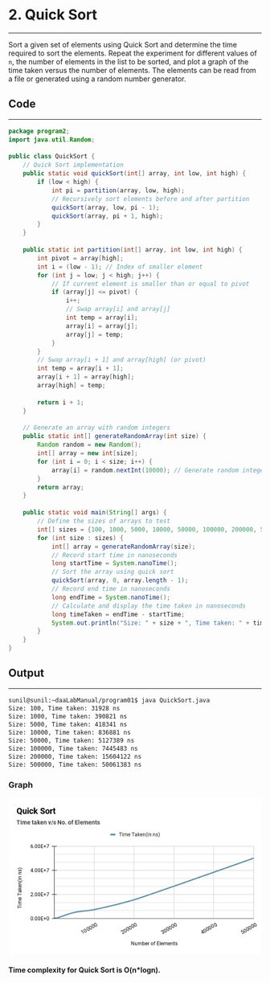 # 2. Quick Sort
---------

Sort a given set of elements using Quick Sort and determine the time required to sort the elements. Repeat the experiment for different values of `n`, the number of elements in the list to be sorted, and plot a graph of the time taken versus the number of elements. The elements can be read from a file or generated using a random number generator.

## Code
------------

```java
package program2;
import java.util.Random;

public class QuickSort {
    // Quick Sort implementation
    public static void quickSort(int[] array, int low, int high) {
        if (low < high) {
            int pi = partition(array, low, high);
            // Recursively sort elements before and after partition
            quickSort(array, low, pi - 1);
            quickSort(array, pi + 1, high);
        }
    }

    public static int partition(int[] array, int low, int high) {
        int pivot = array[high];
        int i = (low - 1); // Index of smaller element
        for (int j = low; j < high; j++) {
            // If current element is smaller than or equal to pivot
            if (array[j] <= pivot) {
                i++;
                // Swap array[i] and array[j]
                int temp = array[i];
                array[i] = array[j];
                array[j] = temp;
            }
        }
        // Swap array[i + 1] and array[high] (or pivot)
        int temp = array[i + 1];
        array[i + 1] = array[high];
        array[high] = temp;

        return i + 1;
    }

    // Generate an array with random integers
    public static int[] generateRandomArray(int size) {
        Random random = new Random();
        int[] array = new int[size];
        for (int i = 0; i < size; i++) {
            array[i] = random.nextInt(10000); // Generate random integers between 0 and 9999
        }
        return array;
    }

    public static void main(String[] args) {
        // Define the sizes of arrays to test
        int[] sizes = {100, 1000, 5000, 10000, 50000, 100000, 200000, 500000};
        for (int size : sizes) {
            int[] array = generateRandomArray(size);
            // Record start time in nanoseconds
            long startTime = System.nanoTime();
            // Sort the array using quick sort
            quickSort(array, 0, array.length - 1);
            // Record end time in nanoseconds
            long endTime = System.nanoTime();
            // Calculate and display the time taken in nanoseconds
            long timeTaken = endTime - startTime;
            System.out.println("Size: " + size + ", Time taken: " + timeTaken + " ns");
        }
    }
}

```

## Output
---------

```
sunil@sunil:~daaLabManual/program01$ java QuickSort.java
Size: 100, Time taken: 31928 ns
Size: 1000, Time taken: 390821 ns
Size: 5000, Time taken: 418341 ns
Size: 10000, Time taken: 836881 ns
Size: 50000, Time taken: 5127389 ns
Size: 100000, Time taken: 7445483 ns
Size: 200000, Time taken: 15604122 ns
Size: 500000, Time taken: 50061383 ns
```

### Graph

![Graph Image](./Quick%20Sort.png)

#### Time complexity for Quick Sort is O(n*logn).

